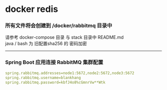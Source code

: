 # docker redis

### 所有文件将会创建到 /docker/rabbitmq 目录中
请参考 docker-compose 目录 与 stack 目录中 README.md  
java / bash 为 旧配置sha256 的 密码加密


---
### Spring Boot 应用连接 RabbitMQ 集群配置
```yaml
spring.rabbitmq.addresses=node1:5672,node2:5672,node3:5672
spring.rabbitmq.username=blankhang
spring.rabbitmq.password=kbfJ4o8%cGmnrVw**Wtk
```